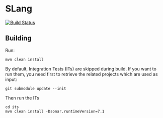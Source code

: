 # SLang

[![Build Status](https://travis-ci.org/SonarSource/slang.svg?branch=master)](https://travis-ci.org/SonarSource/slang)

## Building

Run:

    mvn clean install

By default, Integration Tests (ITs) are skipped during build.
If you want to run them, you need first to retrieve the related projects which are used as input:

    git submodule update --init

Then run the ITs

    cd its
    mvn clean install -Dsonar.runtimeVersion=7.1
